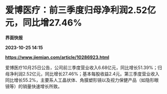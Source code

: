 # 爱博医疗：前三季度归母净利润2.52亿元，同比增27.46%
**界面快报**

**2023-10-25 14:15**

**https://www.jiemian.com/article/10286923.html**

爱博医疗10月25日公告，公司前三季度营业收入6.68亿元，同比增长51.39%；归母净利润2.52亿元，同比增长27.46%；基本每股收益2.4元。第三季度营业收入同比增长55.2%，主要系人工晶状体、角膜塑形镜以及视力保健产品（如隐形眼镜等）的销量快速增长所致。